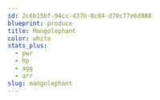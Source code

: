 ```yaml
---
id: 2c6b15bf-94cc-437b-8c84-d70c77e6d888
blueprint: produce
title: Mangolephant
color: white
stats_plus:
  - pwr
  - hp
  - agg
  - arr
slug: mangolephant
---
```

